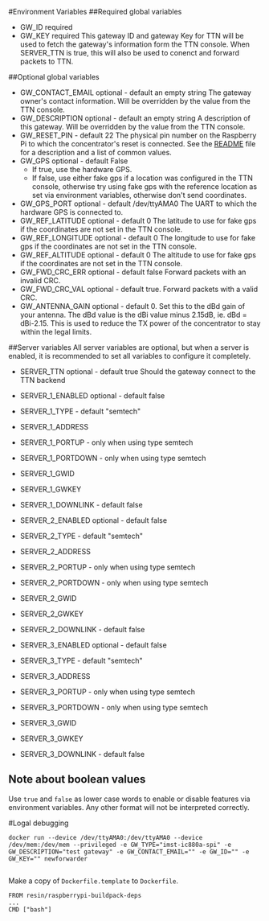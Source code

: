 #Environment Variables
##Required global variables
* GW_ID required
* GW_KEY required
  This gateway ID and gateway Key for TTN will be used to fetch the gateway's information form the TTN console. When SERVER_TTN is true, this will also be used to conenct and forward packets to TTN.

##Optional global variables
* GW_CONTACT_EMAIL optional - default an empty string
  The gateway owner's contact information. Will be overridden by the value from the TTN console.
* GW_DESCRIPTION optional - default an empty string
  A description of this gateway. Will be overridden by the value from the TTN console.
* GW_RESET_PIN - default 22
  The physical pin number on the Raspberry Pi to which the concentrator's reset is connected. See the [README](README.md) file for a description and a list of common values.
* GW_GPS optional - default False
  * If true, use the hardware GPS. 
  * If false, 
    use either fake gps if a location was configured in the TTN console, 
    otherwise try using fake gps with the reference location as set via environment variables, 
    otherwise don't send coordinates. 
* GW_GPS_PORT optional - default /dev/ttyAMA0
  The UART to which the hardware GPS is connected to.
* GW_REF_LATITUDE optional - default 0
  The latitude to use for fake gps if the coordinates are not set in the TTN console.
* GW_REF_LONGITUDE optional - default 0
  The longitude to use for fake gps if the coordinates are not set in the TTN console.
* GW_REF_ALTITUDE optional - default 0
  The altitude to use for fake gps if the coordinates are not set in the TTN console.
* GW_FWD_CRC_ERR optional - default false
  Forward packets with an invalid CRC.
* GW_FWD_CRC_VAL optional - default true.
  Forward packets with a valid CRC.
* GW_ANTENNA_GAIN optional - default 0.
  Set this to the dBd gain of your antenna. The dBd value is the dBi value minus 2.15dB, ie. dBd = dBi-2.15. This is used to reduce the TX power of the concentrator to stay within the legal limits.

##Server variables
All server variables are optional, but when a server is enabled, it is recommended to set all variables to configure it completely.
* SERVER_TTN optional - default true
  Should the gateway connect to the TTN backend
  
* SERVER_1_ENABLED optional - default false
* SERVER_1_TYPE - default "semtech"
* SERVER_1_ADDRESS
* SERVER_1_PORTUP - only when using type semtech
* SERVER_1_PORTDOWN - only when using type semtech
* SERVER_1_GWID
* SERVER_1_GWKEY
* SERVER_1_DOWNLINK - default false

* SERVER_2_ENABLED optional - default false
* SERVER_2_TYPE - default "semtech"
* SERVER_2_ADDRESS
* SERVER_2_PORTUP - only when using type semtech
* SERVER_2_PORTDOWN - only when using type semtech
* SERVER_2_GWID
* SERVER_2_GWKEY
* SERVER_2_DOWNLINK - default false

* SERVER_3_ENABLED optional - default false
* SERVER_3_TYPE - default "semtech"
* SERVER_3_ADDRESS
* SERVER_3_PORTUP - only when using type semtech
* SERVER_3_PORTDOWN - only when using type semtech
* SERVER_3_GWID
* SERVER_3_GWKEY
* SERVER_3_DOWNLINK - default false

## Note about boolean values

Use `true` and `false` as lower case words to enable or disable features via environment variables. Any other format will not be interpreted correctly.

#Logal debugging
```
docker run --device /dev/ttyAMA0:/dev/ttyAMA0 --device /dev/mem:/dev/mem --privileged -e GW_TYPE="imst-ic880a-spi" -e GW_DESCRIPTION="test gateway" -e GW_CONTACT_EMAIL="" -e GW_ID="" -e GW_KEY="" newforwarder


```
Make a copy of `Dockerfile.template` to `Dockerfile`.
```
FROM resin/raspberrypi-buildpack-deps
...
CMD ["bash"]
```
